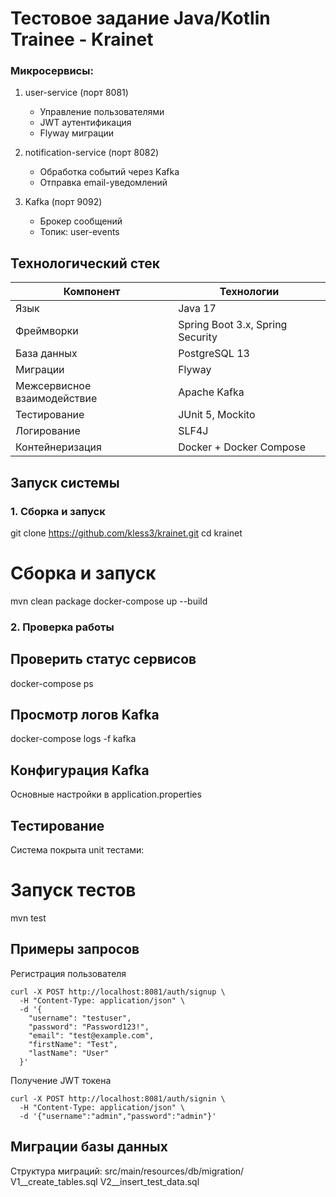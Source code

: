 # Тестовое задание Java/Kotlin Trainee - Krainet

### Микросервисы:
1. user-service (порт 8081)
   - Управление пользователями
   - JWT аутентификация
   - Flyway миграции

2. notification-service (порт 8082)
   - Обработка событий через Kafka
   - Отправка email-уведомлений

3. Kafka (порт 9092)
   - Брокер сообщений
   - Топик: user-events

## Технологический стек
| Компонент       | Технологии                          |
|-----------------|-------------------------------------|
| Язык            | Java 17                             |
| Фреймворки      | Spring Boot 3.x, Spring Security    |
| База данных     | PostgreSQL 13                       |
| Миграции        | Flyway                              |
| Межсервисное взаимодействие | Apache Kafka            |
| Тестирование    | JUnit 5, Mockito                    |
| Логирование     | SLF4J                               |
| Контейнеризация | Docker + Docker Compose             |

## Запуск системы

### 1. Сборка и запуск
git clone https://github.com/kless3/krainet.git
cd krainet

# Сборка и запуск
mvn clean package
docker-compose up --build
### 2. Проверка работы
## Проверить статус сервисов
docker-compose ps
## Просмотр логов Kafka
docker-compose logs -f kafka
## Конфигурация Kafka
Основные настройки в application.properties
## Тестирование
Система покрыта unit тестами:
# Запуск тестов
mvn test
## Примеры запросов
Регистрация пользователя
```
curl -X POST http://localhost:8081/auth/signup \
  -H "Content-Type: application/json" \
  -d '{
    "username": "testuser",
    "password": "Password123!",
    "email": "test@example.com",
    "firstName": "Test",
    "lastName": "User"
  }'
```
Получение JWT токена
```
curl -X POST http://localhost:8081/auth/signin \
  -H "Content-Type: application/json" \
  -d '{"username":"admin","password":"admin"}'
```
## Миграции базы данных
Структура миграций:
src/main/resources/db/migration/
V1__create_tables.sql
V2__insert_test_data.sql
